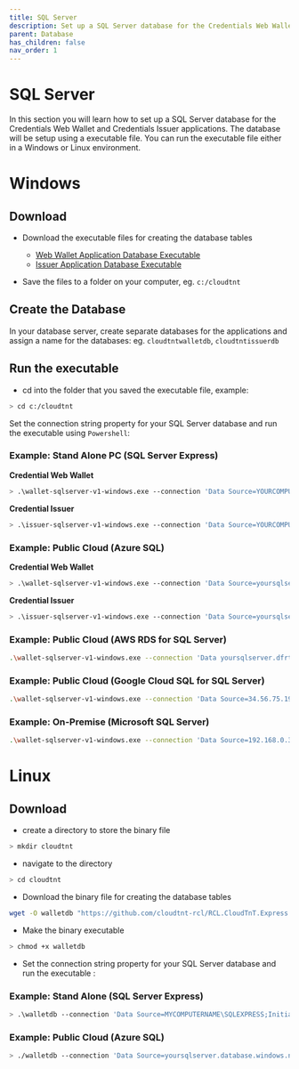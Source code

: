 ```yaml
---
title: SQL Server
description: Set up a SQL Server database for the Credentials Web Wallet and Credentials Issuer applications.
parent: Database
has_children: false
nav_order: 1
---
```


# SQL Server

In this section you will learn how to set up a SQL Server database for the Credentials Web Wallet and Credentials Issuer applications. The database will be setup using a executable file. You can run the executable file either in a Windows or Linux environment.

# Windows

## Download 

- Download the executable files for creating the database tables

    - [Web Wallet Application Database Executable](https://github.com/cloudtnt-rcl/RCL.CloudTnT.Express.Deployment/releases/download/V1.0/wallet-sqlserver-v1-windows.exe)
    - [Issuer Application Database Executable](https://github.com/cloudtnt-rcl/RCL.CloudTnT.Express.Deployment/releases/download/V1.0/issuer-sqlserver-v1-windows.exe)

- Save the files to a folder on your computer, eg. ``c:/cloudtnt``

## Create the Database

In your database server, create separate databases for the applications and assign a name for the databases: eg. ``cloudtntwalletdb``, ``cloudtntissuerdb``

## Run the executable

- cd into the folder that you saved the executable file, example:

```bash
> cd c:/cloudtnt
```
Set the connection string property for your SQL Server database and run the executable using ``Powershell``:

### Example: Stand Alone PC (SQL Server Express)

**Credential Web Wallet** 
```bash
> .\wallet-sqlserver-v1-windows.exe --connection 'Data Source=YOURCOMPUTERNAME\SQLEXPRESS;Initial Catalog=cloudtntwalletdb;Integrated Security=True;Encrypt=False'
```
**Credential Issuer** 
```bash
> .\issuer-sqlserver-v1-windows.exe --connection 'Data Source=YOURCOMPUTERNAME\SQLEXPRESS;Initial Catalog=cloudtntissuerdb;Integrated Security=True;Encrypt=False'
```

### Example: Public Cloud (Azure SQL)
**Credential Web Wallet** 
```bash
> .\wallet-sqlserver-v1-windows.exe --connection 'Data Source=yoursqlserver.database.windows.net;Initial Catalog=cloudtntwalletdb;User ID=yourusername;Password=yourpassword;Connect Timeout=60;Encrypt=True;TrustServerCertificate=True;ApplicationIntent=ReadWrite;MultiSubnetFailover=False'
```
**Credential Issuer** 
```bash
> .\issuer-sqlserver-v1-windows.exe --connection 'Data Source=yoursqlserver.database.windows.net;Initial Catalog=cloudtntissuerdb;User ID=yourusername;Password=yourpassword;Connect Timeout=60;Encrypt=True;TrustServerCertificate=True;ApplicationIntent=ReadWrite;MultiSubnetFailover=False'
```

### Example: Public Cloud (AWS RDS for SQL Server)
```bash
.\wallet-sqlserver-v1-windows.exe --connection 'Data yoursqlserver.dfrtehrder.us-east-1.rds.amazonaws.com;Initial Catalog=cloudtntwalletdb;User ID=yourusername;Password=yourpassword;Connect Timeout=60;Encrypt=True;TrustServerCertificate=True;ApplicationIntent=ReadWrite;MultiSubnetFailover=False'
```

### Example: Public Cloud (Google Cloud SQL for SQL Server)
```bash
.\wallet-sqlserver-v1-windows.exe --connection 'Data Source=34.56.75.195;Initial Catalog=cloudtntwalletdb;User ID=sqlserver;Password=yourpassword;Connect Timeout=60;Encrypt=True;TrustServerCertificate=True;ApplicationIntent=ReadWrite;MultiSubnetFailover=False'
```

### Example: On-Premise (Microsoft SQL Server)
```bash
.\wallet-sqlserver-v1-windows.exe --connection 'Data Source=192.168.0.3;Initial Catalog=cloudtntwalletdb;User ID=yourusername;Password=yourpassword;Connect Timeout=60;Encrypt=True;TrustServerCertificate=True;ApplicationIntent=ReadWrite;MultiSubnetFailover=False'
```

# Linux

## Download 

- create a directory to store the binary file

```bash
> mkdir cloudtnt
```

- navigate to the directory

```bash
> cd cloudtnt
```

- Download the binary file for creating the database tables

```bash
wget -O walletdb "https://github.com/cloudtnt-rcl/RCL.CloudTnT.Express.Deployment/releases/download/V1.0/wallet-sqlserver-v1-linux"
```

- Make the binary executable

```bash
> chmod +x walletdb
```

- Set the connection string property for your SQL Server database and run the executable :

### Example: Stand Alone (SQL Server Express)
```bash
> .\walletdb --connection 'Data Source=MYCOMPUTERNAME\SQLEXPRESS;Initial Catalog=cloudtntwalletdb;Integrated Security=True;Encrypt=False'
```

### Example: Public Cloud (Azure SQL)
```bash
> ./walletdb --connection 'Data Source=yoursqlserver.database.windows.net;Initial Catalog=cloudtntwalletdb;User ID=yourusername;Password=yourpassword;Connect Timeout=60;Encrypt=True;TrustServerCertificate=False;ApplicationIntent=ReadWrite;MultiSubnetFailover=False'
```


